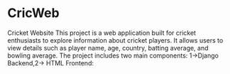 # CricWeb
Cricket Website  This project is a web application built for cricket enthusiasts to explore information about cricket players. It allows users to view details such as player name, age, country, batting average, and bowling average. The project includes two main components:  1->Django Backend,2-> HTML Frontend:
